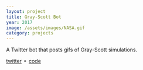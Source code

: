 ```yaml
---
layout: project
title: Gray-Scott Bot
year: 2017
image: /assets/images/NASA.gif
category: projects
---
```

A Twitter bot that posts gifs of Gray-Scott simulations.

[twitter](https://twitter.com/GrayScottBot) &#9900; [code](https://github.com/apriltuesday/gray-scott-bot)